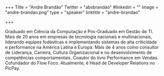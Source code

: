 +++
Title = "Andre Brandão"
Twitter = "absbrandao"
#linkedin = "" 
image = "andre-brandao.png"
type = "speaker"
linktitle = "andre-brandao"

+++

Graduado em Ciência da Computação e Pós-Graduado em Gestão de TI. Mais de 20 anos em empresas de tecnologia nacionais e multinacionais, liderando equipes fodásticas e implementando sistemas de alta criticidade e performance na América Latina e Europa. Mais de 4 anos como consultor de Liderança, Carreira, Cultura Organizacional e no desenvolvimento de competências comportamentais. Coautor do livro Performance em Vendas. Cofundador do Flow Foco. Atualmente, é Head de Developer Relations no PicPay.